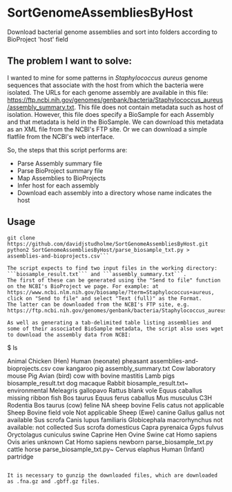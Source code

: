 # SortGenomeAssembliesByHost
Download bacterial genome assemblies and sort into folders according to BioProject 'host' field

## The problem I want to solve:
I wanted to mine for some patterns in *Staphylococcus aureus* genome sequences that associate with the host from which the bacteria were isolated.
The URLs for each genome assembly are available in this file: https://ftp.ncbi.nih.gov/genomes/genbank/bacteria/Staphylococcus_aureus/assembly_summary.txt.
This file does not contain metadata such as host of isolation. However, this file does specify a BioSample for each Assembly and that metadata is held in the BioSample. We can download this metadata as an XML file from the NCBI's FTP site. Or we can download a simple flatfile from the NCBI's web interface.

So, the steps that this script performs are:
* Parse Assembly summary file
* Parse BioProject summary file
* Map Assemblies to BioProjects
* Infer host for each assembly
* Download each assembly into a directory whose name indicates the host

## Usage

```
git clone https://github.com/davidjstudholme/SortGenomeAssembliesByHost.git
python2 SortGenomeAssembliesByHost/parse_biosample_txt.py > assemblies-and-bioprojects.csv```

The script expects to find two input files in the working directory: ```biosample_result.txt``` and ```assembly_summary.txt```.
The first of these can be generated using the "Send to file" function on the NCBI's BioProject we page. For example: at https://www.ncbi.nlm.nih.gov/biosample/?term=Staphylococcus+aureus, click on "Send to file" and select "Text (full)" as the Format.  
The latter can be downloaded from the NCBI's FTP site, e.g. https://ftp.ncbi.nih.gov/genomes/genbank/bacteria/Staphylococcus_aureus/assembly_summary.txt

As well as generating a tab-delimited table listing assemblies and some of their associated BioSample metadata, the script also uses wget to download the assembly data from NCBI:

```
$ ls

Animal                          Chicken (Hen)               Human (neonate)               pheasant
assemblies-and-bioprojects.csv  cow                         kangaroo                      pig
assembly_summary.txt            Cow                         laboratory mouse              Pig
Avian (bird)                    cow with bovine mastitis    Lamb                          pigs
biosample_result.txt            dog                         macaque                       Rabbit
biosample_result.txt~           environmental               Meleagris gallopavo           Rattus
blank vole                      Equus caballus              missing                       ribbon fish
Bos taurus                      Equus ferus caballus        Mus musculus C3H              Rodentia
Bos taurus (cow)                feline                      NA                            sheep
bovine                          Felis catus                 not applicable                Sheep
Bovine                          field vole                  Not applicable                Sheep (Ewe)
canine                          Gallus gallus               not available                 Sus scrofa
Canis lupus familiaris          Globicephala macrorhynchus  not available: not collected  Sus scrofa domesticus
Capra pyrenaica                 Gyps fulvus                 Oryctolagus cuniculus         swine
Caprine                         Hen                         Ovine                         Swine
cat                             Homo sapiens                Ovis aries                    unknown
Cat                             Homo sapiens newborn        parse_biosample_txt.py
cattle                          horse                       parse_biosample_txt.py~
Cervus elaphus                  Human (Infant)              partridge
```

It is necessary to gunzip the downloaded files, which are downloaded as .fna.gz and .gbff.gz files.


